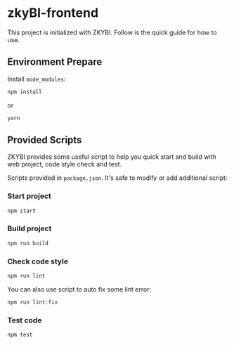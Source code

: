 # zkyBI-frontend

This project is initialized with ZKYBI. Follow is the quick guide for how to use.

## Environment Prepare

Install `node_modules`:

```bash
npm install
```

or

```bash
yarn
```

## Provided Scripts

ZKYBI provides some useful script to help you quick start and build with web project, code style check and test.

Scripts provided in `package.json`. It's safe to modify or add additional script:

### Start project

```bash
npm start
```

### Build project

```bash
npm run build
```

### Check code style

```bash
npm run lint
```

You can also use script to auto fix some lint error:

```bash
npm run lint:fix
```

### Test code

```bash
npm test
```

